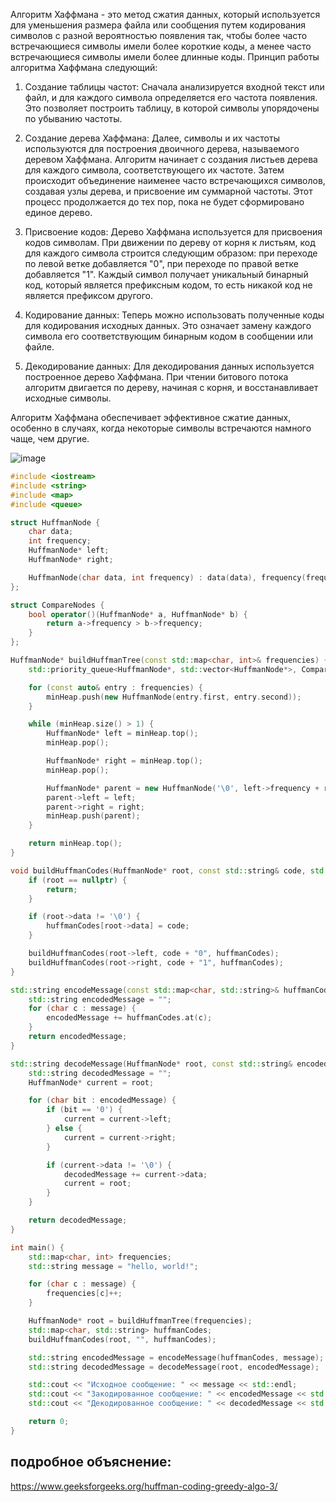 
Алгоритм Хаффмана - это метод сжатия данных, который используется для уменьшения размера файла или сообщения путем кодирования символов с разной вероятностью появления так, чтобы более часто встречающиеся символы имели более короткие коды, а менее часто встречающиеся символы имели более длинные коды.
Принцип работы алгоритма Хаффмана следующий:

1. Создание таблицы частот: Сначала анализируется входной текст или файл, и для каждого символа определяется его частота появления. Это позволяет построить таблицу, в которой символы упорядочены по убыванию частоты.

2. Создание дерева Хаффмана: Далее, символы и их частоты используются для построения двоичного дерева, называемого деревом Хаффмана. Алгоритм начинает с создания листьев дерева для каждого символа, соответствующего их частоте. Затем происходит объединение наименее часто встречающихся символов, создавая узлы дерева, и присвоение им суммарной частоты. Этот процесс продолжается до тех пор, пока не будет сформировано единое дерево.

3. Присвоение кодов: Дерево Хаффмана используется для присвоения кодов символам. При движении по дереву от корня к листьям, код для каждого символа строится следующим образом: при переходе по левой ветке добавляется "0", при переходе по правой ветке добавляется "1". Каждый символ получает уникальный бинарный код, который является префиксным кодом, то есть никакой код не является префиксом другого.

4. Кодирование данных: Теперь можно использовать полученные коды для кодирования исходных данных. Это означает замену каждого символа его соответствующим бинарным кодом в сообщении или файле.

5. Декодирование данных: Для декодирования данных используется построенное дерево Хаффмана. При чтении битового потока алгоритм двигается по дереву, начиная с корня, и восстанавливает исходные символы.

Алгоритм Хаффмана обеспечивает эффективное сжатие данных, особенно в случаях, когда некоторые символы встречаются намного чаще, чем другие.


![image](https://github.com/Arlan-Z/Algorithms-and-data-structures/assets/122739941/702c8f52-2098-466a-bb11-c3430aea831a)


```c++
#include <iostream>
#include <string>
#include <map>
#include <queue>

struct HuffmanNode {
    char data;
    int frequency;
    HuffmanNode* left;
    HuffmanNode* right;

    HuffmanNode(char data, int frequency) : data(data), frequency(frequency), left(nullptr), right(nullptr) {}
};

struct CompareNodes {
    bool operator()(HuffmanNode* a, HuffmanNode* b) {
        return a->frequency > b->frequency;
    }
};

HuffmanNode* buildHuffmanTree(const std::map<char, int>& frequencies) {
    std::priority_queue<HuffmanNode*, std::vector<HuffmanNode*>, CompareNodes> minHeap;

    for (const auto& entry : frequencies) {
        minHeap.push(new HuffmanNode(entry.first, entry.second));
    }

    while (minHeap.size() > 1) {
        HuffmanNode* left = minHeap.top();
        minHeap.pop();

        HuffmanNode* right = minHeap.top();
        minHeap.pop();

        HuffmanNode* parent = new HuffmanNode('\0', left->frequency + right->frequency);
        parent->left = left;
        parent->right = right;
        minHeap.push(parent);
    }

    return minHeap.top();
}

void buildHuffmanCodes(HuffmanNode* root, const std::string& code, std::map<char, std::string>& huffmanCodes) {
    if (root == nullptr) {
        return;
    }

    if (root->data != '\0') {
        huffmanCodes[root->data] = code;
    }

    buildHuffmanCodes(root->left, code + "0", huffmanCodes);
    buildHuffmanCodes(root->right, code + "1", huffmanCodes);
}

std::string encodeMessage(const std::map<char, std::string>& huffmanCodes, const std::string& message) {
    std::string encodedMessage = "";
    for (char c : message) {
        encodedMessage += huffmanCodes.at(c);
    }
    return encodedMessage;
}

std::string decodeMessage(HuffmanNode* root, const std::string& encodedMessage) {
    std::string decodedMessage = "";
    HuffmanNode* current = root;

    for (char bit : encodedMessage) {
        if (bit == '0') {
            current = current->left;
        } else {
            current = current->right;
        }

        if (current->data != '\0') {
            decodedMessage += current->data;
            current = root;
        }
    }

    return decodedMessage;
}

int main() {
    std::map<char, int> frequencies;
    std::string message = "hello, world!";

    for (char c : message) {
        frequencies[c]++;
    }

    HuffmanNode* root = buildHuffmanTree(frequencies);
    std::map<char, std::string> huffmanCodes;
    buildHuffmanCodes(root, "", huffmanCodes);

    std::string encodedMessage = encodeMessage(huffmanCodes, message);
    std::string decodedMessage = decodeMessage(root, encodedMessage);

    std::cout << "Исходное сообщение: " << message << std::endl;
    std::cout << "Закодированное сообщение: " << encodedMessage << std::endl;
    std::cout << "Декодированное сообщение: " << decodedMessage << std::endl;

    return 0;
}

```

## подробное объяснение:

https://www.geeksforgeeks.org/huffman-coding-greedy-algo-3/


